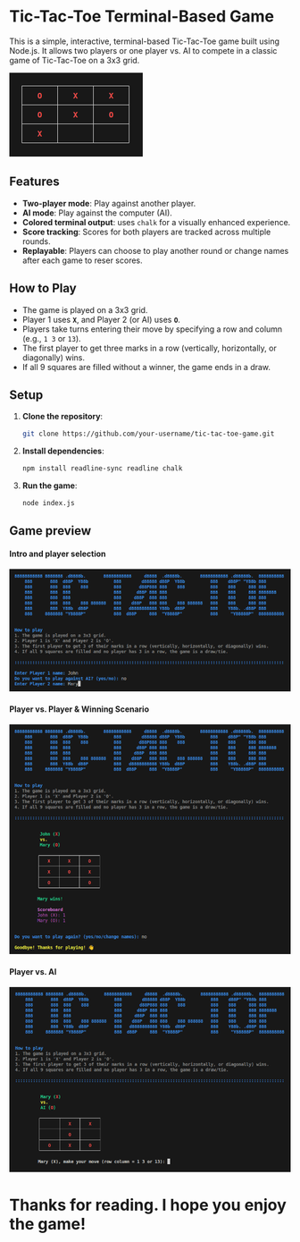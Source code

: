 # Tic-Tac-Toe Terminal-Based Game

This is a simple, interactive, terminal-based Tic-Tac-Toe game built using Node.js. It allows two players or one player vs. AI to compete in a classic game of Tic-Tac-Toe on a 3x3 grid.

![Game Board](/game-screenshots/game-board.png)

## Features
- **Two-player mode**: Play against another player.
- **AI mode**: Play against the computer (AI).
- **Colored terminal output**: uses `chalk` for a visually enhanced experience.
- **Score tracking**: Scores for both players are tracked across multiple rounds.
- **Replayable**: Players can choose to play another round or change names after each game to reser scores.

## How to Play
- The game is played on a 3x3 grid.
- Player 1 uses **`X`**, and Player 2 (or AI) uses **`O`**.
- Players take turns entering their move by specifying a row and column (e.g., `1 3` or `13`).
- The first player to get three marks in a row (vertically, horizontally, or diagonally) wins.
- If all 9 squares are filled without a winner, the game ends in a draw.

## Setup
1. **Clone the repository**:
   ```bash
   git clone https://github.com/your-username/tic-tac-toe-game.git
   ```

2. **Install dependencies**:
   ```bash
   npm install readline-sync readline chalk
   ```

3. **Run the game**:
   ```bash
   node index.js
   ```
   
## Game preview

#### Intro and player selection

![Game Intro Player Selection](/game-screenshots/player-selection.png)

#### Player vs. Player & Winning Scenario

![Game Player 1 vs Player 2](/game-screenshots/player-vs-player.png)

#### Player  vs. AI

![Game Player 1 vs AI](/game-screenshots/player-vs-ai.png)


# Thanks for reading. I hope you enjoy the game!